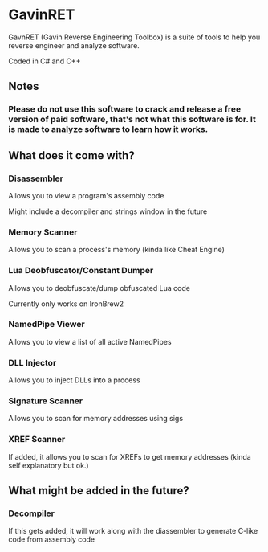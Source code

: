 # GavinRET
GavnRET (Gavin Reverse Engineering Toolbox) is a suite of tools to help you reverse engineer and analyze software.

Coded in C# and C++

## Notes
### Please do not use this software to crack and release a free version of paid software, that's not what this software is for. It is made to analyze software to learn how it works.

## What does it come with?
### Disassembler
Allows you to view a program's assembly code

Might include a decompiler and strings window in the future

### Memory Scanner
Allows you to scan a process's memory (kinda like Cheat Engine)

### Lua Deobfuscator/Constant Dumper
Allows you to deobfuscate/dump obfuscated Lua code

Currently only works on IronBrew2

### NamedPipe Viewer
Allows you to view a list of all active NamedPipes

### DLL Injector
Allows you to inject DLLs into a process

### Signature Scanner
Allows you to scan for memory addresses using sigs

### XREF Scanner
If added, it allows you to scan for XREFs to get memory addresses (kinda self explanatory but ok.)

## What might be added in the future?
### Decompiler
If this gets added, it will work along with the diassembler to generate C-like code from assembly code
